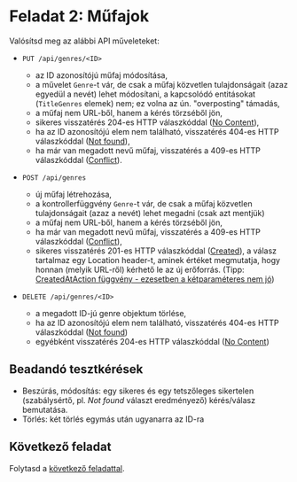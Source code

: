 # Feladat 2: Műfajok

Valósítsd meg az alábbi API műveleteket:

- `PUT /api/genres/<ID>`

    * az ID azonosítójú műfaj módosítása,
    * a művelet `Genre`-t vár, de csak a műfaj közvetlen tulajdonságait (azaz egyedül a nevét) lehet módosítani, a kapcsolódó entitásokat (`TitleGenres` elemek) nem; ez volna az ún. "overposting" támadás,
    * a műfaj nem URL-ből, hanem a kérés törzséből jön,
    * sikeres visszatérés 204-es HTTP válaszkóddal ([No Content](https://httpstatusdogs.com/204-no-content)),
    * ha az ID azonosítójú elem nem található, visszatérés 404-es HTTP válaszkóddal ([Not found](https://httpstatusdogs.com/404-not-found)),
    * ha már van megadott nevű műfaj, visszatérés a 409-es HTTP válaszkóddal ([Conflict](https://httpstatusdogs.com/409-conflict)).

- `POST /api/genres`

    * új műfaj létrehozása,
    * a kontrollerfüggvény `Genre`-t vár, de csak a műfaj közvetlen tulajdonságait (azaz a nevét) lehet megadni (csak azt mentjük)
    * a műfaj nem URL-ből, hanem a kérés törzséből jön,
    * ha már van megadott nevű műfaj, visszatérés a 409-es HTTP válaszkóddal ([Conflict](https://httpstatusdogs.com/409-conflict)),
    * sikeres visszatérés 201-es HTTP válaszkóddal ([Created](https://httpstatusdogs.com/201-created)), a válasz tartalmaz egy Location header-t, aminek értéket megmutatja, hogy honnan (melyik URL-ről) kérhető le az új erőforrás. (Tipp: [CreatedAtAction függvény - ezesetben a kétparaméteres nem jó](https://learn.microsoft.com/en-us/dotnet/api/microsoft.aspnetcore.mvc.controllerbase.createdataction?view=aspnetcore-8.0))

- `DELETE /api/genres/<ID>`

    * a megadott ID-jú genre objektum törlése,
    * ha az ID azonosítójú elem nem található, visszatérés 404-es HTTP válaszkóddal ([Not found](https://httpstatusdogs.com/404-not-found))
    * egyébként visszatérés 204-es HTTP válaszkóddal ([No Content](https://httpstatusdogs.com/204-no-content))

## Beadandó tesztkérések

- Beszúrás, módosítás: egy sikeres és egy tetszőleges sikertelen (szabálysértő, pl. *Not found* választ eredményező) kérés/válasz bemutatása.
- Törlés: két törlés egymás után ugyanarra az ID-ra

## Következő feladat

Folytasd a [következő feladattal](Feladat-3.md).
